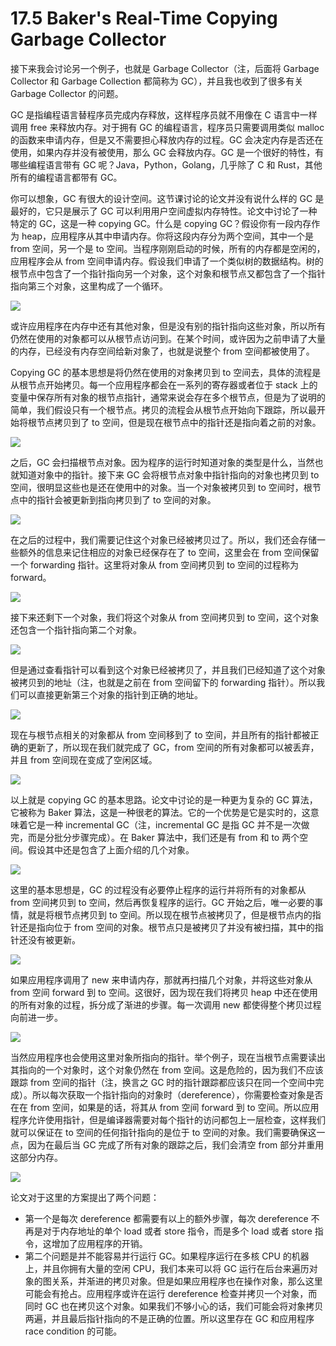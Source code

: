 # 17.5 Baker's Real-Time Copying Garbage Collector

接下来我会讨论另一个例子，也就是 Garbage Collector（注，后面将 Garbage Collector 和 Garbage Collection 都简称为 GC），并且我也收到了很多有关 Garbage Collector 的问题。

GC 是指编程语言替程序员完成内存释放，这样程序员就不用像在 C 语言中一样调用 free 来释放内存。对于拥有 GC 的编程语言，程序员只需要调用类似 malloc 的函数来申请内存，但是又不需要担心释放内存的过程。GC 会决定内存是否还在使用，如果内存并没有被使用，那么 GC 会释放内存。GC 是一个很好的特性，有哪些编程语言带有 GC 呢？Java，Python，Golang，几乎除了 C 和 Rust，其他所有的编程语言都带有 GC。

你可以想象，GC 有很大的设计空间。这节课讨论的论文并没有说什么样的 GC 是最好的，它只是展示了 GC 可以利用用户空间虚拟内存特性。论文中讨论了一种特定的 GC，这是一种 copying GC。什么是 copying GC？假设你有一段内存作为 heap，应用程序从其中申请内存。你将这段内存分为两个空间，其中一个是 from 空间，另一个是 to 空间。当程序刚刚启动的时候，所有的内存都是空闲的，应用程序会从 from 空间申请内存。假设我们申请了一个类似树的数据结构。树的根节点中包含了一个指针指向另一个对象，这个对象和根节点又都包含了一个指针指向第三个对象，这里构成了一个循环。

![](<../assets/image (144).png>)

或许应用程序在内存中还有其他对象，但是没有别的指针指向这些对象，所以所有仍然在使用的对象都可以从根节点访问到。在某个时间，或许因为之前申请了大量的内存，已经没有内存空间给新对象了，也就是说整个 from 空间都被使用了。

Copying GC 的基本思想是将仍然在使用的对象拷贝到 to 空间去，具体的流程是从根节点开始拷贝。每一个应用程序都会在一系列的寄存器或者位于 stack 上的变量中保存所有对象的根节点指针，通常来说会存在多个根节点，但是为了说明的简单，我们假设只有一个根节点。拷贝的流程会从根节点开始向下跟踪，所以最开始将根节点拷贝到了 to 空间，但是现在根节点中的指针还是指向着之前的对象。

![](<../assets/image (161).png>)

之后，GC 会扫描根节点对象。因为程序的运行时知道对象的类型是什么，当然也就知道对象中的指针。接下来 GC 会将根节点对象中指针指向的对象也拷贝到 to 空间，很明显这些也是还在使用中的对象。当一个对象被拷贝到 to 空间时，根节点中的指针会被更新到指向拷贝到了 to 空间的对象。

![](<../assets/image (136).png>)

在之后的过程中，我们需要记住这个对象已经被拷贝过了。所以，我们还会存储一些额外的信息来记住相应的对象已经保存在了 to 空间，这里会在 from 空间保留一个 forwarding 指针。这里将对象从 from 空间拷贝到 to 空间的过程称为 forward。

![](<../assets/image (112).png>)

接下来还剩下一个对象，我们将这个对象从 from 空间拷贝到 to 空间，这个对象还包含一个指针指向第二个对象。

![](<../assets/image (119).png>)

但是通过查看指针可以看到这个对象已经被拷贝了，并且我们已经知道了这个对象被拷贝到的地址（注，也就是之前在 from 空间留下的 forwarding 指针）。所以我们可以直接更新第三个对象的指针到正确的地址。

![](<../assets/image (8).png>)

现在与根节点相关的对象都从 from 空间移到了 to 空间，并且所有的指针都被正确的更新了，所以现在我们就完成了 GC，from 空间的所有对象都可以被丢弃，并且 from 空间现在变成了空闲区域。

![](<../assets/image (118).png>)

以上就是 copying GC 的基本思路。论文中讨论的是一种更为复杂的 GC 算法，它被称为 Baker 算法，这是一种很老的算法。它的一个优势是它是实时的，这意味着它是一种 incremental GC（注，incremental GC 是指 GC 并不是一次做完，而是分批分步骤完成）。在 Baker 算法中，我们还是有 from 和 to 两个空间。假设其中还是包含了上面介绍的几个对象。

![](<../assets/image (93).png>)

这里的基本思想是，GC 的过程没有必要停止程序的运行并将所有的对象都从 from 空间拷贝到 to 空间，然后再恢复程序的运行。GC 开始之后，唯一必要的事情，就是将根节点拷贝到 to 空间。所以现在根节点被拷贝了，但是根节点内的指针还是指向位于 from 空间的对象。根节点只是被拷贝了并没有被扫描，其中的指针还没有被更新。

![](<../assets/image (16).png>)

如果应用程序调用了 new 来申请内存，那就再扫描几个对象，并将这些对象从 from 空间 forward 到 to 空间。这很好，因为现在我们将拷贝 heap 中还在使用的所有对象的过程，拆分成了渐进的步骤。每一次调用 new 都使得整个拷贝过程向前进一步。

![](<../assets/image (76).png>)

当然应用程序也会使用这里对象所指向的指针。举个例子，现在当根节点需要读出其指向的一个对象时，这个对象仍然在 from 空间。这是危险的，因为我们不应该跟踪 from 空间的指针（注，换言之 GC 时的指针跟踪都应该只在同一个空间中完成）。所以每次获取一个指针指向的对象时（dereference），你需要检查对象是否在在 from 空间，如果是的话，将其从 from 空间 forward 到 to 空间。所以应用程序允许使用指针，但是编译器需要对每个指针的访问都包上一层检查，这样我们就可以保证在 to 空间的任何指针指向的是位于 to 空间的对象。我们需要确保这一点，因为在最后当 GC 完成了所有对象的跟踪之后，我们会清空 from 部分并重用这部分内存。

![](<../assets/image (33).png>)

论文对于这里的方案提出了两个问题：

- 第一个是每次 dereference 都需要有以上的额外步骤，每次 dereference 不再是对于内存地址的单个 load 或者 store 指令，而是多个 load 或者 store 指令，这增加了应用程序的开销。
- 第二个问题是并不能容易并行运行 GC。如果程序运行在多核 CPU 的机器上，并且你拥有大量的空闲 CPU，我们本来可以将 GC 运行在后台来遍历对象的图关系，并渐进的拷贝对象。但是如果应用程序也在操作对象，那么这里可能会有抢占。应用程序或许在运行 dereference 检查并拷贝一个对象，而同时 GC 也在拷贝这个对象。如果我们不够小心的话，我们可能会将对象拷贝两遍，并且最后指针指向的不是正确的位置。所以这里存在 GC 和应用程序 race condition 的可能。
